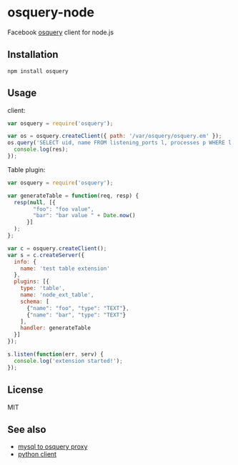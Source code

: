 osquery-node
==============

Facebook [osquery](https://github.com/facebook/osquery) client for node.js

## Installation

    npm install osquery

## Usage

client:

```js
var osquery = require('osquery');

var os = osquery.createClient({ path: '/var/osquery/osquery.em' });
os.query('SELECT uid, name FROM listening_ports l, processes p WHERE l.pid=p.pid', function(err, res) {
  console.log(res);
});

```

Table plugin:

```js
var osquery = require('osquery');

var generateTable = function(req, resp) {
  resp(null, [{
        "foo": "foo value",
        "bar": "bar value " + Date.now()
      }]
  );
};

var c = osquery.createClient();
var s = c.createServer({
  info: {
    name: 'test table extension'
  },
  plugins: [{
    type: 'table',
    name: 'node_ext_table',
    schema: [
      {"name": "foo", "type": "TEXT"},
      {"name": "bar", "type": "TEXT"}
    ],
    handler: generateTable
  }]
});

s.listen(function(err, serv) {
  console.log('extension started!');
});
```

## License

MIT

## See also
 - [mysql to osquery proxy](https://github.com/sidorares/mysql-osquery-proxy)
 - [python client](https://github.com/osquery/osquery-python)
